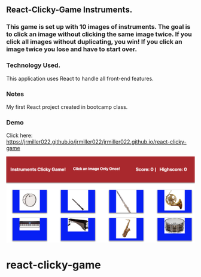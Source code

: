 ## React-Clicky-Game Instruments.

### This game is set up with 10 images of instruments. The goal is to click an image without clicking the same image twice. If you click all images without duplicating, you win! If you click an image twice you lose and have to start over. 

### Technology Used.

This application uses React to handle all front-end features.

### Notes

My first React project created in bootcamp class.

### Demo

Click here: https://jrmiller022.github.io/jrmiller022/jrmiller022.github.io/react-clicky-game

![alt text](src/images/clickgame.png)

# react-clicky-game
